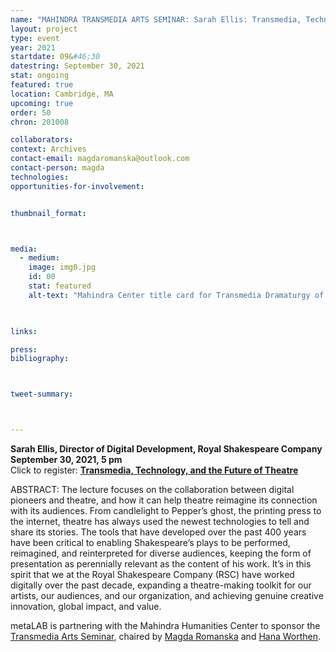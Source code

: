 ```yaml
---
name: "MAHINDRA TRANSMEDIA ARTS SEMINAR: Sarah Ellis: Transmedia, Technology, and the Future of Theatre"
layout: project
type: event
year: 2021
startdate: 09&#46;30
datestring: September 30, 2021
stat: ongoing
featured: true
location: Cambridge, MA
upcoming: true
order: 50
chron: 201008

collaborators:
context: Archives
contact-email: magdaromanska@outlook.com
contact-person: magda
technologies:
opportunities-for-involvement:


thumbnail_format:



media:
  - medium:
    image: img0.jpg
    id: 00
    stat: featured
    alt-text: "Mahindra Center title card for Transmedia Dramaturgy of Pre- and Post-Pandemic Theatre"
  


links:

press:
bibliography:



tweet-summary: 



---
```

**Sarah Ellis, Director of Digital Development, Royal Shakespeare Company<br> 
September 30, 2021, 5 pm<br>** 
Click to register: [**Transmedia, Technology, and the Future of Theatre**](https://harvard.zoom.us/webinar/register/WN_z4VV1vQlRdGdUMAM8HsUbg) 

ABSTRACT: The lecture focuses on the collaboration between digital pioneers and theatre, and how it can help theatre reimagine its connection with its audiences. From candlelight to Pepper’s ghost, the printing press to the internet, theatre has always used the newest technologies to tell and share its stories. The tools that have developed over the past 400 years have been critical to enabling Shakespeare’s plays to be performed, reimagined, and reinterpreted for diverse audiences, keeping the form of presentation as perennially relevant as the content of his work. It’s in this spirit that we at the Royal Shakespeare Company (RSC) have worked digitally over the past decade, expanding a theatre-making toolkit for our artists, our audiences, and our organization, and achieving genuine creative innovation, global impact, and value.

metaLAB is partnering with the Mahindra Humanities Center to sponsor the [Transmedia Arts Seminar](https://mahindrahumanities.fas.harvard.edu/transmedia-arts), chaired by [Magda Romanska](https://mahindrahumanities.fas.harvard.edu/people/magda-romanska) and [Hana Worthen](https://mahindrahumanities.fas.harvard.edu/people/hana-worthen).
